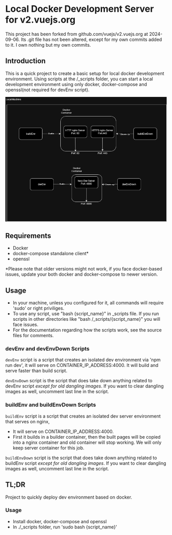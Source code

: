 # Local Docker Development Server for v2.vuejs.org

This project has been forked from github.com/vuejs/v2.vuejs.org at 2024-09-06. Its .git file has not been altered, except for my own commits added to it. I own nothing but my own commits.


## Introduction

This is a quick project to create a basic setup for local docker development environment. Using scripts at the /_scripts folder, you can start a local development environment using only docker, docker-compose and openssl(not required for devEnv script).


![Workflow diagram of the Project](docs/diagram.png)
## Requirements

- Docker
- docker-compose standalone client*
- openssl

*Please note that older versions might not work, if you face docker-based issues, update your both docker and docker-compose to newer version.

## Usage

- In your machine, unless you configured for it, all commands will require 'sudo' or right priviliges.
- To use any script, use "bash {script_name}" in _scripts file. If you run scripts in other directories like "bash /_scripts/{script_name}" you will face issues.
- For the documentation regarding how the scripts work, see the source files for comments.
### devEnv and devEnvDown Scripts

`devEnv` script is a script that creates an isolated dev environment via 'npm run dev', it will serve on CONTAINER_IP_ADDRESS:4000. It will build and serve faster than build script.

`devEnvDown` script is the script that does take down anything related to devEnv script *except for old dangling images*. If you want to clear dangling images as well, uncomment last line in the script.


### buildEnv and buildEnvDown Scripts

`buildEnv` script is a script that creates an isolated dev server environment that serves on nginx,
- It will serve on CONTAINER_IP_ADDRESS:4000.
- First it builds in a builder container, then the built pages will be copied into a nginx container and old container will stop working. We will only keep server container for this job.

`buildEnvDown` script is the script that does take down anything related to buildEnv script *except for old dangling images*. If you want to clear dangling images as well, uncomment last line in the script.


## TL;DR

Project to quickly deploy dev environment based on docker.

### Usage

- Install docker, docker-compose and openssl
- In ./_scripts folder, run 'sudo bash {script_name}'


